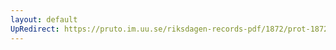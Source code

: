 ```yaml
---
layout: default
UpRedirect: https://pruto.im.uu.se/riksdagen-records-pdf/1872/prot-1872--fk--504/prot-1872--fk--504_017.pdf
---
```

